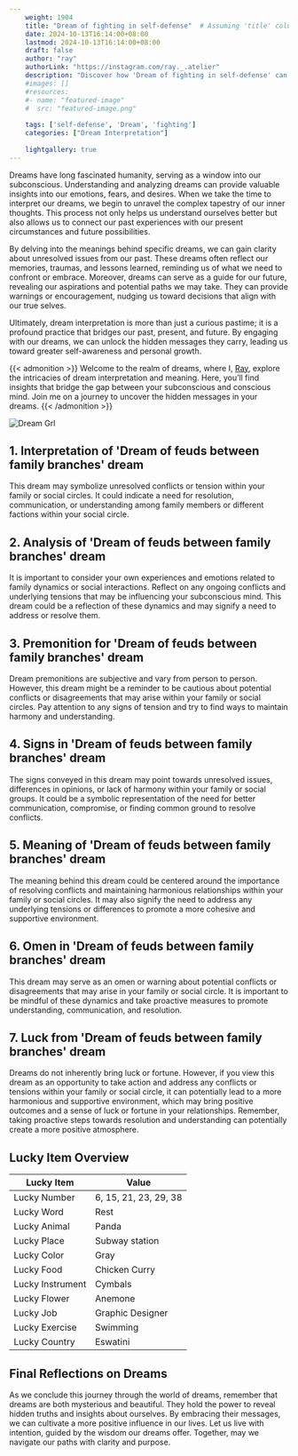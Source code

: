 ```yaml
---
    weight: 1904
    title: "Dream of fighting in self-defense"  # Assuming 'title' column exists
    date: 2024-10-13T16:14:00+08:00
    lastmod: 2024-10-13T16:14:00+08:00
    draft: false
    author: "ray"
    authorLink: "https://instagram.com/ray._.atelier"
    description: "Discover how 'Dream of fighting in self-defense' can interpret your future and uncover its significant meanings in your life."
    #images: []
    #resources:
    #- name: "featured-image"
    #  src: "featured-image.png"
    
    tags: ['self-defense', 'Dream', 'fighting']
    categories: ["Dream Interpretation"]
    
    lightgallery: true
---
```

    
Dreams have long fascinated humanity, serving as a window into our subconscious. Understanding and analyzing dreams can provide valuable insights into our emotions, fears, and desires. When we take the time to interpret our dreams, we begin to unravel the complex tapestry of our inner thoughts. This process not only helps us understand ourselves better but also allows us to connect our past experiences with our present circumstances and future possibilities.

By delving into the meanings behind specific dreams, we can gain clarity about unresolved issues from our past. These dreams often reflect our memories, traumas, and lessons learned, reminding us of what we need to confront or embrace. Moreover, dreams can serve as a guide for our future, revealing our aspirations and potential paths we may take. They can provide warnings or encouragement, nudging us toward decisions that align with our true selves.

Ultimately, dream interpretation is more than just a curious pastime; it is a profound practice that bridges our past, present, and future. By engaging with our dreams, we can unlock the hidden messages they carry, leading us toward greater self-awareness and personal growth.

{{< admonition >}}
Welcome to the realm of dreams, where I, [Ray](https://instagram.com/ray._.atelier), explore the intricacies of dream interpretation and meaning. Here, you’ll find insights that bridge the gap between your subconscious and conscious mind. Join me on a journey to uncover the hidden messages in your dreams.
{{< /admonition >}}

![Dream Grl](https://cdn.pixabay.com/photo/2017/11/02/03/35/gothic-2910057_1280.jpg "Dream Grl")

## 1. Interpretation of 'Dream of feuds between family branches' dream
 This dream may symbolize unresolved conflicts or tension within your family or social circles. It could indicate a need for resolution, communication, or understanding among family members or different factions within your social circle.

## 2. Analysis of 'Dream of feuds between family branches' dream
 It is important to consider your own experiences and emotions related to family dynamics or social interactions. Reflect on any ongoing conflicts and underlying tensions that may be influencing your subconscious mind. This dream could be a reflection of these dynamics and may signify a need to address or resolve them.

## 3. Premonition for 'Dream of feuds between family branches' dream
 Dream premonitions are subjective and vary from person to person. However, this dream might be a reminder to be cautious about potential conflicts or disagreements that may arise within your family or social circles. Pay attention to any signs of tension and try to find ways to maintain harmony and understanding.

## 4. Signs in 'Dream of feuds between family branches' dream
 The signs conveyed in this dream may point towards unresolved issues, differences in opinions, or lack of harmony within your family or social groups. It could be a symbolic representation of the need for better communication, compromise, or finding common ground to resolve conflicts.

## 5. Meaning of 'Dream of feuds between family branches' dream
 The meaning behind this dream could be centered around the importance of resolving conflicts and maintaining harmonious relationships within your family or social circles. It may also signify the need to address any underlying tensions or differences to promote a more cohesive and supportive environment.

## 6. Omen in 'Dream of feuds between family branches' dream
 This dream may serve as an omen or warning about potential conflicts or disagreements that may arise in your family or social circle. It is important to be mindful of these dynamics and take proactive measures to promote understanding, communication, and resolution.

## 7. Luck from 'Dream of feuds between family branches' dream
 Dreams do not inherently bring luck or fortune. However, if you view this dream as an opportunity to take action and address any conflicts or tensions within your family or social circle, it can potentially lead to a more harmonious and supportive environment, which may bring positive outcomes and a sense of luck or fortune in your relationships. Remember, taking proactive steps towards resolution and understanding can potentially create a more positive atmosphere.

## Lucky Item Overview
| Lucky Item          | Value              |
|---------------|--------------------|
| Lucky Number        | 6, 15, 21, 23, 29, 38  |
| Lucky Word          | Rest |
| Lucky Animal        | Panda |
| Lucky Place         | Subway station     |
| Lucky Color         | Gray     |
| Lucky Food          | Chicken Curry      |
| Lucky Instrument    | Cymbals |
| Lucky Flower        | Anemone    |
| Lucky Job           | Graphic Designer       |
| Lucky Exercise      | Swimming  |
| Lucky Country       | Eswatini    |


##  Final Reflections on Dreams

As we conclude this journey through the world of dreams, remember that dreams are both mysterious and beautiful. They hold the power to reveal hidden truths and insights about ourselves. By embracing their messages, we can cultivate a more positive influence in our lives. Let us live with intention, guided by the wisdom our dreams offer. Together, may we navigate our paths with clarity and purpose.
